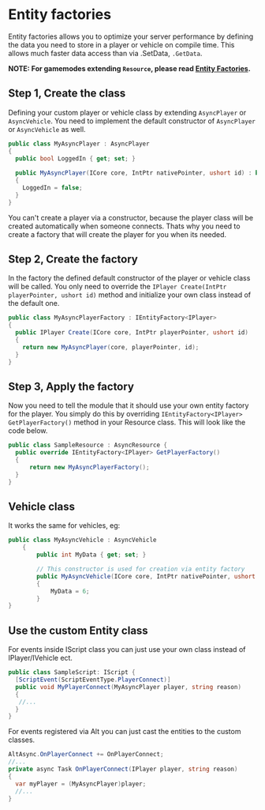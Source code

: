 # Entity factories

Entity factories allows you to optimize your server performance by defining the data you need to store in a player or vehicle on compile time. This allows much faster data access than via .SetData, ```.GetData```.

**NOTE: For gamemodes extending ``Resource``, please read [Entity Factories](entity-factories.md).**

## Step 1, Create the class

Defining your custom player or vehicle class by extending ```AsyncPlayer``` or ```AsyncVehicle```.
You need to implement the default constructor of ```AsyncPlayer``` or ```AsyncVehicle``` as well. 

```csharp
public class MyAsyncPlayer : AsyncPlayer
{
  public bool LoggedIn { get; set; }
  
  public MyAsyncPlayer(ICore core, IntPtr nativePointer, ushort id) : base(core, nativePointer, id)
  {
    LoggedIn = false;
  }
}
```

You can't create a player via a constructor, because the player class will be created automatically when someone connects.
Thats why you need to create a factory that will create the player for you when its needed.

## Step 2, Create the factory

In the factory the defined default constructor of the player or vehicle class will be called.
You only need to override the ```IPlayer Create(IntPtr playerPointer, ushort id)``` method and initialize your own class instead of the default one.

```csharp
public class MyAsyncPlayerFactory : IEntityFactory<IPlayer>
{
  public IPlayer Create(ICore core, IntPtr playerPointer, ushort id)
  {
    return new MyAsyncPlayer(core, playerPointer, id);
  }
}
```

## Step 3, Apply the factory

Now you need to tell the module that it should use your own entity factory for the player.
You simply do this by overriding ```IEntityFactory<IPlayer> GetPlayerFactory()``` method in your Resource class.
This will look like the code below.

```csharp
public class SampleResource : AsyncResource {
  public override IEntityFactory<IPlayer> GetPlayerFactory()
  {
      return new MyAsyncPlayerFactory();
  }
}
```

## Vehicle class

It works the same for vehicles, eg:
```csharp
public class MyAsyncVehicle : AsyncVehicle
    {
        public int MyData { get; set; }

        // This constructor is used for creation via entity factory
        public MyAsyncVehicle(ICore core, IntPtr nativePointer, ushort id) : base(core, nativePointer, id)
        {
            MyData = 6;
        }
}
```



## Use the custom Entity class

For events inside IScript class you can just use your own class instead of IPlayer/IVehicle ect.

```csharp
public class SampleScript: IScript {
  [ScriptEvent(ScriptEventType.PlayerConnect)]
  public void MyPlayerConnect(MyAsyncPlayer player, string reason)
  {
   //...
  }
}
```

For events registered via Alt you can just cast the entities to the custom classes.

```csharp
AltAsync.OnPlayerConnect += OnPlayerConnect;
//...
private async Task OnPlayerConnect(IPlayer player, string reason)
{
  var myPlayer = (MyAsyncPlayer)player;
  //...
}
```
